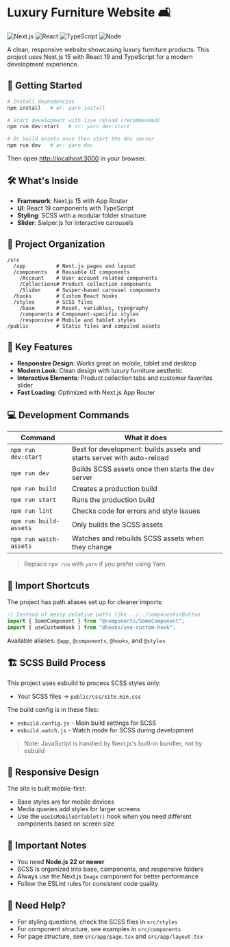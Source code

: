 # Luxury Furniture Website 🛋️

![Next.js](https://img.shields.io/badge/Next.js-15.3.2-blue)
![React](https://img.shields.io/badge/React-19.0.0-blue)
![TypeScript](https://img.shields.io/badge/TypeScript-5-blue)
![Node](https://img.shields.io/badge/Node-≥22.0.0-green)

A clean, responsive website showcasing luxury furniture products. This project uses Next.js 15 with React 19 and TypeScript for a modern development experience.

## 🚀 Getting Started

```bash
# Install dependencies
npm install   # or: yarn install

# Start development with live reload (recommended)
npm run dev:start   # or: yarn dev:start

# Or build assets once then start the dev server
npm run dev   # or: yarn dev
```

Then open [http://localhost:3000](http://localhost:3000) in your browser.

## 🛠️ What's Inside

- **Framework**: Next.js 15 with App Router
- **UI**: React 19 components with TypeScript
- **Styling**: SCSS with a modular folder structure
- **Slider**: Swiper.js for interactive carousels

## 📁 Project Organization

```
/src
  /app          # Next.js pages and layout
  /components   # Reusable UI components
    /Account    # User account related components
    /Collections# Product collection components
    /Slider     # Swiper-based carousel components
  /hooks        # Custom React hooks
  /styles       # SCSS files
    /base       # Reset, variables, typography
    /components # Component-specific styles
    /responsive # Mobile and tablet styles
/public         # Static files and compiled assets
```

## 🧩 Key Features

- **Responsive Design**: Works great on mobile, tablet and desktop
- **Modern Look**: Clean design with luxury furniture aesthetic
- **Interactive Elements**: Product collection tabs and customer favorites slider
- **Fast Loading**: Optimized with Next.js App Router

## 💻 Development Commands

| Command                | What it does                                                           |
| ---------------------- | ---------------------------------------------------------------------- |
| `npm run dev:start`    | Best for development: builds assets and starts server with auto-reload |
| `npm run dev`          | Builds SCSS assets once then starts the dev server                     |
| `npm run build`        | Creates a production build                                             |
| `npm run start`        | Runs the production build                                              |
| `npm run lint`         | Checks code for errors and style issues                                |
| `npm run build-assets` | Only builds the SCSS assets                                            |
| `npm run watch-assets` | Watches and rebuilds SCSS assets when they change                      |

> Replace `npm run` with `yarn` if you prefer using Yarn

## 🔄 Import Shortcuts

The project has path aliases set up for cleaner imports:

```typescript
// Instead of messy relative paths like ../../components/Button
import { SomeComponent } from "@components/SomeComponent";
import { useCustomHook } from "@hooks/use-custom-hook";
```

Available aliases: `@app`, `@components`, `@hooks`, and `@styles`

## 🏗️ SCSS Build Process

This project uses esbuild to process SCSS styles only:

- Your SCSS files → `public/css/site.min.css`

The build config is in these files:

- `esbuild.config.js` - Main build settings for SCSS
- `esbuild.watch.js` - Watch mode for SCSS during development

> Note: JavaScript is handled by Next.js's built-in bundler, not by esbuild

## 📱 Responsive Design

The site is built mobile-first:

- Base styles are for mobile devices
- Media queries add styles for larger screens
- Use the `useIsMobileOrTablet()` hook when you need different components based on screen size

## 📝 Important Notes

- You need **Node.js 22 or newer**
- SCSS is organized into base, components, and responsive folders
- Always use the Next.js `Image` component for better performance
- Follow the ESLint rules for consistent code quality

## 🤔 Need Help?

- For styling questions, check the SCSS files in `src/styles`
- For component structure, see examples in `src/components`
- For page structure, see `src/app/page.tsx` and `src/app/layout.tsx`
